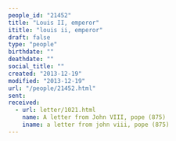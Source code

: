 ```yaml
---
people_id: "21452"
title: "Louis II, emperor"
ititle: "louis ii, emperor"
draft: false
type: "people"
birthdate: ""
deathdate: ""
social_title: ""
created: "2013-12-19"
modified: "2013-12-19"
url: "/people/21452.html"
sent:
received:
  - url: letter/1021.html
    name: A letter from John VIII, pope (875)
    iname: a letter from john viii, pope (875)
---
```

